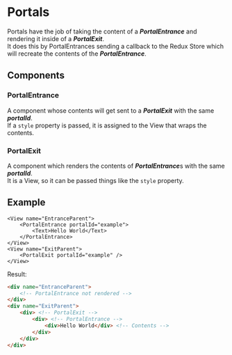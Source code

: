 # Portals
Portals have the job of taking the content of a ***PortalEntrance*** and rendering it inside of a ***PortalExit***.  
It does this by PortalEntrances sending a callback to the Redux Store which will recreate the contents of the ***PortalEntrance***.

## Components
### PortalEntrance
A component whose contents will get sent to a ***PortalExit*** with the same ***portalId***.  
If a `style` property is passed, it is assigned to the View that wraps the contents.

### PortalExit
A component which renders the contents of ***PortalEntrance***s with the same ***portalId***.  
It is a View, so it can be passed things like the `style` property.

## Example
```tsx
<View name="EntranceParent">
    <PortalEntrance portalId="example">
        <Text>Hello World</Text>
    </PortalEntrance>
</View>
<View name="ExitParent">
    <PortalExit portalId="example" />
</View>
```
Result:
```html
<div name="EntranceParent">
    <!-- PortalEntrance not rendered -->
</div>
<div name="ExitParent">
    <div> <!-- PortalExit -->
        <div> <!-- PortalEntrance -->
            <div>Hello World</div> <!-- Contents -->
        </div>
    </div>
</div>
```

